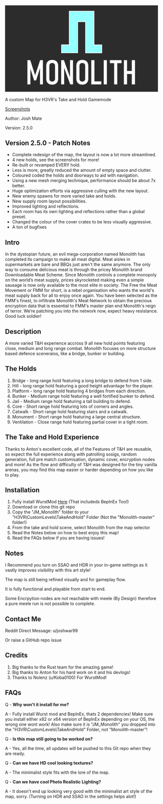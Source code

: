 ![MonolithLogo](/Monolith_WithText.png)

A custom Map for H3VR's Take and Hold Gamemode

[Screenshots](https://imgur.com/a/nb7z7v0)

Author: Josh Mate

Version: 2.5.0

## Version 2.5.0 - Patch Notes
+ Complete redesign of the map, the layout is now a lot more streamlined.
+ 4 new holds, see the screenshots for more!
+ Re-built or revamped EVERY hold.
+ Less is more, greatly reduced the amount of empty space and clutter.
+ Coloured coded the holds and doorways to aid with navigation.
+ Using a new mesh merging technique, performance should be about 7x better.
+ Huge optimization efforts via aggressive culling with the new layout.
+ New enemy spawns for more varied take and holds.
+ New supply room layout possibilities.
+ Improved lighting and reflections.
+ Each room has its own lighting and reflections rather than a global preset.
+ Changed the colour of the cover crates to be less visually aggressive.
+ A ton of bugfixes

## Intro
In the dystopian future, an evil mega-corporation named Monolith has completed its campaign to make all meat digital. Meat aisles in supermarkets are bare and BBQs just aren't the same anymore. The only way to consume delicious meat is through the pricey Monolith brand Downloadable Meat Scheme. Since Monolith controls a complete monopoly on the world’s meat supply, prices skyrocketed making even a simple sausage is now only available to the most elite in society. The Free the Meat Movement or FMM for short, is a rebel organisation who wants the world's meat supply back for all to enjoy once again. You have been selected as the FMM's finest, to infiltrate Monolith's Meat Network to obtain the precious encryption data that is essential to FMM's master plan end Monolith's reign of terror. We’re patching you into the network now, expect heavy resistance. Good luck soldier!

## Description
A more varied T&H experience accross 9 all new hold points featuring close, medium and long range combat. Monolith focuses on more structure based defence sceneraios, like a bridge, bunker or building.

## The Holds

1. Bridge - long range hold featuring a long bridge to defend from 1 side.
2. Hill - long range hold featuring a good height advantage for the player.
3. Platform - long range hold featuring 4 bridges from each direction.
4. Bunker - Medium range hold featuring a well fortified bunker to defend.
5. Jail  - Medium range hold featuring a tall building to defend.
6. Core - Short range hold featuring lots of corners and angles.
7. Catwalk - Short range hold featuring stairs and a catwalk.
8. Monument - Short range hold featuring a large central structure.
9. Ventilation - Close range hold featuring partial cover in a tight room.

## The Take and Hold Experience
Thanks to Anton's excellent code, all of the Features of T&H are reusable, so expect the full experience along with patrolling sosigs, random generation, full pre match customisation, dynamic cover, encryption nodes and more!
As the flow and difficulty of T&H was designed for the tiny vanilla arenas, you may find this map easier or harder depending on how you like to play.

## Installation
1. Fully install WurstMod [Here](https://github.com/Nolenz/WurstMod) (That includeds BepInEx Too!)
2. Download or clone this git repo
3. Copy the "JM_Monolith" folder to your "H3VR\CustomLevels\TakeAndHold" Folder (Not the "Monolith-master" folder!)
4. From the take and hold scene, select Monolith from the map selector
5. Read the Notes below on how to best enjoy this map!
6. Read the FAQs below if you are having issues!

## Notes
I Recommend you turn on SSAO and HDR in your in-game settings as it vastly improves visibility with this art style!

The map is still being refined visually and for gameplay flow.

It is fully functional and playable from start to end.

Some Encrpytion nodes are not reachable with meele (By Design) therefore a pure meele run is not possible to complete.

## Contact Me
Reddit Direct Message: u/joshwar99

Or raise a GitHub repo issue 

## Credits
1. Big thanks to the Rust team for the amazing game!
2. Big thanks to Anton for his hard work on it and his devlogs!
3. Thanks to Nolenz (u/Koba0100) For WurstMod!

## FAQs

Q - **Why won't it install for me?**

A - Fully install Wurst mod and BepInEx, thats 2 dependencies! Make sure you install either x82 or x64 version of BepInEx depending on your OS, the wrong one wont work! Also make sure it is "JM_Monolith" you dropped into the "H3VR\CustomLevels\TakeAndHold" Folder, not "Monolith-master"!


Q - **Is this map still going to be worked on?**

A - Yes, all the time, all updates will be pushed to this Git repo when they are ready.


Q - **Can we have HD cool looking textures?**

A - The minimalist style fits with the lore of the map.


Q - **Can we have cool Photo Realistic Lighting?**

A - It doesn't end up looking very good with the minimalist art style of the map, sorry. (Turning on HDR and SSAO in the settings helps alot!)